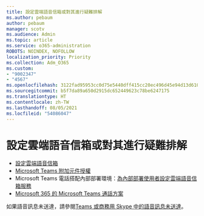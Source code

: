 ```yaml
---
title: 設定雲端語音信箱或對其進行疑難排解
ms.author: pebaum
author: pebaum
manager: scotv
ms.audience: Admin
ms.topic: article
ms.service: o365-administration
ROBOTS: NOINDEX, NOFOLLOW
localization_priority: Priority
ms.collection: Adm_O365
ms.custom:
- "9002347"
- "4567"
ms.openlocfilehash: 3122fad95953cc0d75e5440dff415cc20ec496d45e94d13d6102d6f5659b332c
ms.sourcegitcommit: b5f7da89a650d2915dc652449623c78be6247175
ms.translationtype: HT
ms.contentlocale: zh-TW
ms.lasthandoff: 08/05/2021
ms.locfileid: "54086047"
---
```

# <a name="set-up-or-troubleshoot-cloud-voicemail"></a>設定雲端語音信箱或對其進行疑難排解

- [設定雲端語音信箱](https://docs.microsoft.com/microsoftteams/set-up-phone-system-voicemail) 
- [Microsoft Teams 附加元件授權](https://docs.microsoft.com/microsoftteams/teams-add-on-licensing/microsoft-teams-add-on-licensing) 
- Microsoft Teams 電話搭配內部部署環境：[為內部部署使用者設定雲端語音信箱服務](https://docs.microsoft.com/skypeforbusiness/hybrid/configure-cloud-voicemail) 
- [Microsoft 365 的 Microsoft Teams 通話方案](https://docs.microsoft.com//microsoftteams/calling-plans-for-office-365) 

如果語音訊息未送達，請參閱[Teams 或商務用 Skype 中的語音訊息未送達](https://docs.microsoft.com/SkypeForBusiness/troubleshoot/hybrid-phone-system/voicemails-not-delivered)。